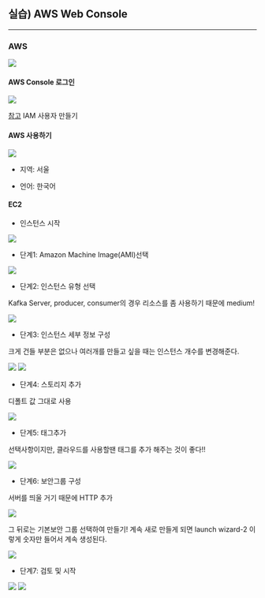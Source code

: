 ## 실습) AWS Web Console

---

### AWS

<img src="https://user-images.githubusercontent.com/86764734/147472326-0bab8f83-2e27-40e4-97f4-5058277b2eae.png"/>

#### AWS Console 로그인

<img src="https://user-images.githubusercontent.com/86764734/147472520-debf7cdf-063b-42a9-9407-2bea56f33d11.png"/>

[참고](https://ukayzm.github.io/aws-create-iam-user/) IAM 사용자 만들기

#### AWS 사용하기

<img src="https://user-images.githubusercontent.com/86764734/147473111-9c03939f-3eaf-4211-8cac-7d553665904a.png"/>

- 지역: 서울

- 언어: 한국어

#### EC2

- 인스턴스 시작

<img src="https://user-images.githubusercontent.com/86764734/147473294-9ef813bf-cc44-4413-9292-092bf0095ec0.png"/>

- 단계1: Amazon Machine Image(AMI)선택

<img src="https://user-images.githubusercontent.com/86764734/147473412-e76b5516-6283-495c-bfc9-4324b8441534.png"/>

- 단계2: 인스턴스 유형 선택

Kafka Server, producer, consumer의 경우 리소스를 좀 사용하기 때문에 medium!

<img src="https://user-images.githubusercontent.com/86764734/147474112-79bbe6e7-76f2-42b0-8e55-4afd2459cd8a.png"/>

- 단계3: 인스턴스 세부 정보 구성

크게 건들 부분은 없으나 여러개를 만들고 싶을 때는 인스턴스 개수를 변경해준다.

<img src="https://user-images.githubusercontent.com/86764734/147474438-5a028415-268e-4ca4-b664-df8370407a3b.png"/>

<img src="https://user-images.githubusercontent.com/86764734/147474596-5b70899d-60e9-420a-af45-13bf846a5535.png"/>

- 단계4: 스토리지 추가

디폴트 값 그대로 사용

<img src="https://user-images.githubusercontent.com/86764734/147474715-a3598295-a280-4277-a0b6-397a2f0f22c8.png"/>

- 단계5: 태그추가

선택사항이지만, 클라우드를 사용할땐 태그를 추가 해주는 것이 좋다!!

<img src="https://user-images.githubusercontent.com/86764734/147478135-35704476-5c36-485a-9adb-cd66c74998dc.png"/>

- 단계6: 보안그룹 구성

서버를 띄울 거기 때문에 HTTP 추가

<img src="https://user-images.githubusercontent.com/86764734/147479339-1f014e2f-3750-4120-8155-08ff80310256.png"/>

그 뒤로는 기본보안 그룹 선택하여 만들기!
계속 새로 만들게 되면 launch wizard-2 이렇게 숫자만 들어서 계속 생성된다.

<img src="https://user-images.githubusercontent.com/86764734/147479503-b01fa96a-256a-4f59-b465-7e487cc75699.png"/>

- 단계7: 검토 및 시작

<img src="https://user-images.githubusercontent.com/86764734/147480548-07e0425f-48f2-4a42-9a39-1f91b664b285.png"/>

<img src="https://user-images.githubusercontent.com/86764734/147480650-d3335c15-fc35-4184-9274-4bb1c8969eff.png"/>